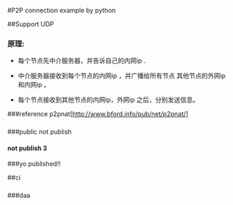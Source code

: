 #P2P connection example by python

##Support UDP


### 原理:  
- 每个节点先中介服务器，并告诉自己的内网ip .  

- 中介服务器接收到每个节点的内网ip ，并广播给所有节点 其他节点的外网ip 和内网ip 。

- 每个节点接收到其他节点的内网ip，外网ip 之后，分别发送信息。

###reference
p2pnat[http://www.bford.info/pub/net/p2pnat/]
    
      
####
###
####

###public not publish
#### not publish 3
###yo published!!


##ci
###

###daa
